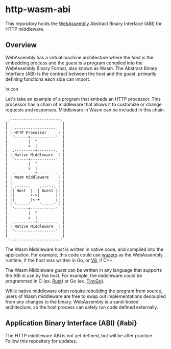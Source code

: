 # http-wasm-abi

This repository holds the [WebAssembly][1] Abstract Binary Interface (ABI) for
HTTP middleware.

## Overview

WebAssembly has a virtual machine architecture where the *host* is the
embedding process and the *guest* is a program compiled into the WebAssembly
Binary Format, also known as Wasm. The Abstract Binary Interface (ABI) is the
contract between the *host* and the *guest*, primarily defining functions each
side can import.

In con

Let's take an example of a program that embeds an HTTP processor. This processor
has a chain of middleware that allows it to customize or change requests and
responses. Middleware in Wasm can be included in this chain.

```goat
 .----------------------. 
|                        |
|  .------------------.  |
| | HTTP Processor     | |
|  '------+-----------'  | 
|         |  ^           |
|         v  |           |
|  .---------+--------.  |
| | Native Middleware  | |
|  '------+-----------'  | 
|         |  ^           |
|         v  |           |
|  .---------+--------.  |
| | Wasm Middleware    | |
| |                    | |
| | .-----.    .-----. | |
| || Host  |  | Guest || |
| ||       +->|       || |
| ||       |<-+       || |
| | '-----'    '-----' | |
|  '------+-----------'  | 
|         |  ^           |
|         v  |           |
|  .---------+--------.  |
| | Native Middleware  | |
|  '------------------'  | 
|                        |
 '----------------------' 
```

The Wasm Middleware *host* is written in native code, and compiled into the
application. For example, this code could use [wazero][2] as the WebAssembly
runtime, if the host was written in Go, or [V8][3], if C++.

The Wasm Middleware *guest* can be written in any language that supports the
ABI in use by the *host*. For example, the middleware could be programmed in C
(ex. [Rust][4]) or Go (ex. [TinyGo][5]).

While native middleware often require rebuilding the program from source, users
of Wasm middleware are free to swap out implementations decoupled from any
changes to the binary. WebAssembly is a sand-boxed architecture, so the host
process can safely run code defined externally.

## Application Binary Interface (ABI) {#abi}

The HTTP middleware ABI is not yet defined, but will be after practice. Follow
this repository for updates.

[1]: https://webassembly.org/
[2]: https://wazero.io
[3]: https://v8.dev
[4]: https://rustwasm.github.io/docs/book
[5]: https://tinygo.org/docs/guides/webassembly/
